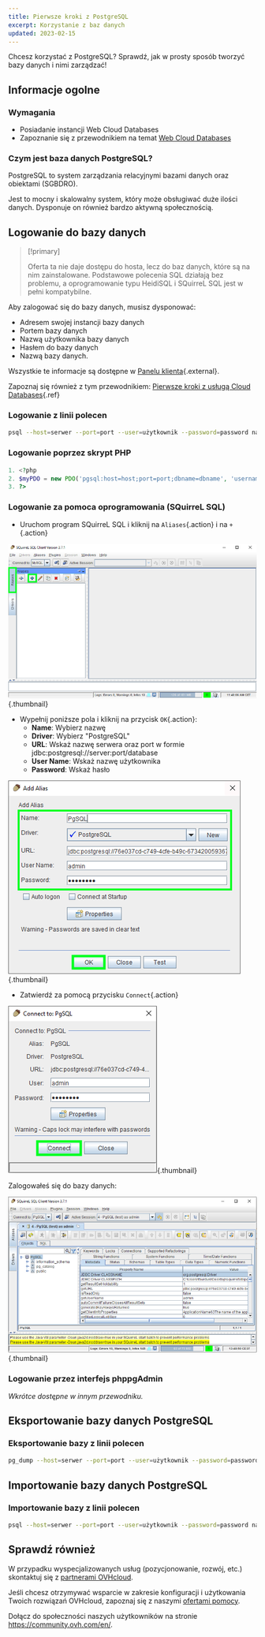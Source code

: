 ```yaml
---
title: Pierwsze kroki z PostgreSQL
excerpt: Korzystanie z baz danych
updated: 2023-02-15
---
```


Chcesz korzystać z PostgreSQL? Sprawdź, jak w prosty sposób tworzyć bazy danych i nimi zarządzać!

## Informacje ogolne

### Wymagania

- Posiadanie instancji Web Cloud Databases
- Zapoznanie się z przewodnikiem na temat [Web Cloud Databases](/pages/web_cloud/web_cloud_databases/starting_with_clouddb)

### Czym jest baza danych PostgreSQL?
PostgreSQL to system zarządzania relacyjnymi bazami danych oraz obiektami (SGBDRO).

Jest to mocny i skalowalny system, który może obsługiwać duże ilości danych. Dysponuje on również bardzo aktywną społecznością.

## Logowanie do bazy danych

> [!primary]
>
> Oferta ta nie daje dostępu do hosta, lecz do baz danych, które są na nim zainstalowane. Podstawowe polecenia SQL działają bez problemu, a oprogramowanie typu HeidiSQL i SQuirreL SQL jest w pełni kompatybilne.
> 

Aby zalogować się do bazy danych, musisz dysponować:

- Adresem swojej instancji bazy danych
- Portem bazy danych
- Nazwą użytkownika bazy danych
- Hasłem do bazy danych
- Nazwą bazy danych.

Wszystkie te informacje są dostępne w [Panelu klienta](https://www.ovh.com/manager/web/){.external}.

Zapoznaj się również z tym przewodnikiem: [Pierwsze kroki z usługą Cloud Databases](/pages/web_cloud/web_cloud_databases/starting_with_clouddb){.ref}

### Logowanie z linii polecen

```bash
psql --host=serwer --port=port --user=użytkownik --password=password nazwa_bazy
```

### Logowanie poprzez skrypt PHP

```php
1. <?php
2. $myPDO = new PDO('pgsql:host=host;port=port;dbname=dbname', 'username', 'password');
3. ?>
```

### Logowanie za pomoca oprogramowania (SQuirreL SQL)
- Uruchom program SQuirreL SQL i kliknij na `Aliases`{.action} i na `+`{.action}

![launch SQuirreL SQL](images/aliases.png){.thumbnail}

- Wypełnij poniższe pola i kliknij na przycisk `OK`{.action}:
    - **Name**: Wybierz nazwę
    - **Driver**: Wybierz "PostgreSQL"
    - **URL**: Wskaż nazwę serwera oraz port w formie jdbc:postgresql://server:port/database
    - **User Name**: Wskaż nazwę użytkownika
    - **Password**: Wskaż hasło

![config connection](images/add-alias-pgsql.png){.thumbnail}

- Zatwierdź za pomocą przycisku `Connect`{.action}

![valid connection](images/connect-to-pgsql.png){.thumbnail}

Zalogowałeś się do bazy danych:

![config connection](images/general-dashboard-pgsql.png){.thumbnail}

### Logowanie przez interfejs phppgAdmin
*Wkrótce dostępne w innym przewodniku.*

## Eksportowanie bazy danych PostgreSQL

### Eksportowanie bazy z linii polecen

```bash
pg_dump --host=serwer --port=port --user=użytkownik --password=password nazwa_bazy > nazwa_bazy.sql
```

## Importowanie bazy danych PostgreSQL

### Importowanie bazy z linii polecen

```bash
psql --host=serwer --port=port --user=użytkownik --password=password nazwa_bazy < nazwa_bazy.sql
```

## Sprawdź również

W przypadku wyspecjalizowanych usług (pozycjonowanie, rozwój, etc.) skontaktuj się z [partnerami OVHcloud](https://partner.ovhcloud.com/pl/directory).

Jeśli chcesz otrzymywać wsparcie w zakresie konfiguracji i użytkowania Twoich rozwiązań OVHcloud, zapoznaj się z naszymi [ofertami pomocy](https://www.ovhcloud.com/pl/support-levels/).

Dołącz do społeczności naszych użytkowników na stronie <https://community.ovh.com/en/>.
